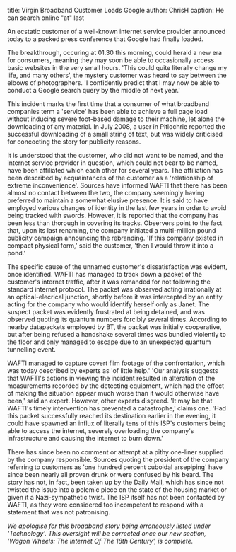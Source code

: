title: Virgin Broadband Customer Loads Google
author: ChrisH
caption: He can search online "at" last

<P>An ecstatic customer of a well-known internet service provider 
announced today to a packed press conference that Google had finally 
loaded.</p>
<!--BREAK-->
<p>The breakthrough, occuring at 01.30 this morning, could herald a new era for consumers, meaning they may soon be able to occasionally access 
basic websites in the very small hours. 'This could quite literally change my life, and many others', the mystery customer was heard to say between the
elbows of photographers. 'I confidently predict that I may now be able to conduct a Google search query by the middle of next year.'</p>
<p>This incident marks the first time that a consumer of what broadband companies term a 'service' has been able to achieve a full page load without 
inducing severe foot-based damage to their machine, let alone the downloading of any material. In July 2008, a user in Pitlochrie reported the successful 
downloading of a small string of text, but was widely criticised for concocting the story for publicity reasons.</p>
<p>It is understood that the customer, who did not want to be named, and the internet service provider in question, which could not bear to be named, 
have been affiliated which each other for several years. The affiliation has been described by acquaintances of the customer as a 
'relationship of extreme inconvenience'. Sources have informed WAFTI that there has been almost no contact between the two, the company 
seemingly having preferred to maintain a somewhat elusive presence. It is said to have employed various changes of identity in the last 
few years in order to avoid being tracked with swords. However, it is reported that the company has been less than thorough in covering its tracks. 
Observers point to the fact that, upon its last renaming, the company initiated a multi-million pound publicity campaign announcing the 
rebranding. 'If this company existed in compact physical form,' said the customer, 'then I would throw it into a pond.'</p>
<P>The specific cause of the unnamed customer's dissatisfaction was evident, once identified. WAFTI has managed to track down a packet of 
the customer's internet traffic, after it was remanded for not following the standard internet protocol. The packet was observed acting irrationally at an 
optical-elecrical junction, shortly before it was intercepted by an entity acting for the company who would identify herself only as Janet. The 
suspect packet was evidently frustrated at being detained, and was observed quoting its quantum numbers forcibly several times. 
According to nearby datapackets employed by BT, the packet was initially cooperative, but after being refused a handshake several times was bundled 
violently to the floor and only managed to escape due to an unexpected quantum tunnelling event.</p>
<p>WAFTI managed to capture covert film footage of the confrontation, which was today described by experts as 'of little help.' 'Our analysis 
suggests that WAFTI's actions in viewing the incident resulted in alteration of the measurements recorded by the detecting equipment, which had the 
effect of making the situation appear much worse than it would otherwise have been,' said an expert. However, other experts disgreed. 'It may be that 
WAFTI's timely intervention has prevented a catastrophe,' claims one. 'Had this packet successfully reached its destination earlier in the 
evening, it could have spawned an influx of literally tens of this ISP's customers being able to access the internet, severely overloading the 
company's infrastructure and causing the internet to burn down.'</p>
<p>There has since been no comment or attempt at a pithy one-liner supplied by the company responsible. Sources quoting the president of the company 
referring to customers as 'one hundred percent cuboidal arsepiping' have since been nearly all proven drunk or were confused by his beard. The story 
has not, in fact, been taken up by the Daily Mail, which has since not twisted the issue into a polemic piece on the state of the housing market 
or given it a Nazi-sympathetic twist. The ISP itself has not been contacted by WAFTI, as they were considered too incompetent to respond with a 
statement that was not patronising.</p>
<p><i>We apologise for this broadband story being erroneously listed under 'Technology'. This oversight will be corrected once our new 
section, 'Wagon Wheels: The Internet Of The 18th Century', is complete.</i></p>
